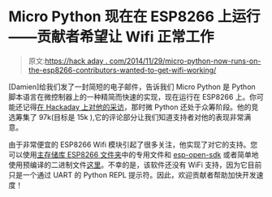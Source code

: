 # Micro Python 现在在 ESP8266 上运行——贡献者希望让 Wifi 正常工作

> 原文:[https://hack aday . com/2014/11/29/micro-python-now-runs-on-the-esp8266-contributors-wanted-to-get-wifi-working/](https://hackaday.com/2014/11/29/micro-python-now-runs-on-the-esp8266-contributors-wanted-to-get-wifi-working/)

[Damien]给我们发了一封简短的电子邮件，告诉我们 Micro Python 是 Python 脚本语言在微控制器上的一种精简而快速的实现，现在运行在 ESP8266 上。你可能还记得[在 Hackaday 上对他的采访](http://hackaday.com/2013/11/27/interview-with-damien-george-creator-of-the-micro-python-project/)，那时微 Python 还处于众筹阶段。他的竞选筹集了 97k(目标是 15k ),它的评论部分让我们知道支持者对他的表现非常满意。

由于非常便宜的 ESP8266 Wifi 模块引起了很多关注，他实现了对它的支持。您可以使用[主存储库 ESP8266 文件夹](https://github.com/micropython/micropython/tree/master/esp8266)中的专用文件和 [esp-open-sdk](https://github.com/pfalcon/esp-open-sdk) 或者简单地使用预编译的二进制文件[这里](http://micropython.org/resources/upy.img)。不幸的是，该软件还没有 WiFi 支持，因为它目前只是一个通过 UART 的 Python REPL 提示符。因此，欢迎贡献者帮助加快开发速度！
